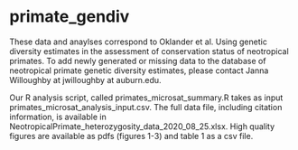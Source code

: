 # primate_gendiv
These data and anaylses correspond to Oklander et al. Using genetic diversity estimates in the assessment of conservation status of neotropical primates. To add newly generated or missing data to the database of neotropical primate genetic diversity estimates, please contact Janna Willoughby at jwilloughby at auburn.edu.

Our R analysis script, called primates_microsat_summary.R takes as input primates_microsat_analysis_input.csv. The full data file, including citation information, is available in NeotropicalPrimate_heterozygosity_data_2020_08_25.xlsx. High quality figures are available as pdfs (figures 1-3) and table 1 as a csv file.
